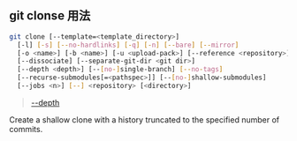 ## git clonse 用法
```bash
git clone [--template=<template_directory>]
  [-l] [-s] [--no-hardlinks] [-q] [-n] [--bare] [--mirror]
  [-o <name>] [-b <name>] [-u <upload-pack>] [--reference <repository>]
  [--dissociate] [--separate-git-dir <git dir>]
  [--depth <depth>] [--[no-]single-branch] [--no-tags]
  [--recurse-submodules[=<pathspec>]] [--[no-]shallow-submodules]
  [--jobs <n>] [--] <repository> [<directory>]
```

> [--depth](https://git-scm.com/docs/git-clone)

Create a shallow clone with a history truncated to the specified number of commits. 
